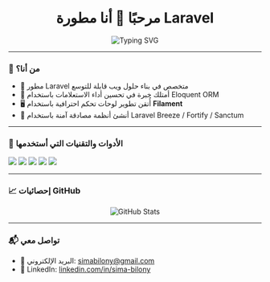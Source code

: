 



<h1 align="center">مرحبًا 👋 أنا مطورة Laravel</h1>
<p align="center">
    <img src="https://readme-typing-svg.herokuapp.com?duration=3000&center=true&vCenter=true&lines=أُبدع+في+تطوير+واجهات+برمجة+مرنة+وقابلة+للتوسعة;أجعل+Eloquent+يتحدث+بلغة+الأداء+والكفاءة;أُصمم+لوحات+تحكم+إدارية+ذكية+ومتجاوبة;أُنشئ+أنظمة+مصادقة+تجمع+بين+الأمان+والمرونة" alt="Typing SVG" />
</p>

---

### 💼 من أنا؟
- 🔧 مطور Laravel متخصص في بناء حلول ويب قابلة للتوسع
- 🧠 أمتلك خبرة في تحسين أداء الاستعلامات باستخدام Eloquent ORM
- 🖥️ أُتقن تطوير لوحات تحكم احترافية باستخدام **Filament**
- 🔐 أنشئ أنظمة مصادقة آمنة باستخدام Laravel Breeze / Fortify / Sanctum

---

### 🧰 الأدوات والتقنيات التي أستخدمها
<p>
  <img src="https://img.shields.io/badge/Laravel-F72C1F?style=for-the-badge&logo=laravel&logoColor=white" />
  <img src="https://img.shields.io/badge/PHP-777BB4?style=for-the-badge&logo=php&logoColor=white" />
  <img src="https://img.shields.io/badge/MySQL-005E87?style=for-the-badge&logo=mysql&logoColor=white" />
  <img src="https://img.shields.io/badge/Filament-EF4444?style=for-the-badge&logo=tailwindcss&logoColor=white" />
  <img src="https://img.shields.io/badge/Tailwind_CSS-38BDF8?style=for-the-badge&logo=tailwind-css&logoColor=white" />
</p>

---

### 📈 إحصائيات GitHub
<p align="center">
  <img src="https://github-readme-stats.vercel.app/api?username=simabilony&show_icons=true&theme=radical" alt="GitHub Stats" />
</p>

---

### 📬 تواصل معي
- 📧 البريد الإلكتروني: simabilony@gmail.com
- 💼 LinkedIn: [linkedin.com/in/sima-bilony](https://www.linkedin.com/in/sima-bilony)


<!--
## 📈 نشاطي على GitHub  

[![GitHub Streak](https://streak-stats.demolab.com/?user=simabilony&theme=dark)](https://git.io/streak-stats)  

## 📊 إحصائيات GitHub  
![GitHub Stats](https://github-readme-stats.vercel.app/api?username=simabilony&show_icons=true&theme=radical)  
![Top Languages](https://github-readme-stats.vercel.app/api/top-langs/?username=simabilony&layout=compact&theme=dark)  

![Followers](https://img.shields.io/github/followers/simabilony?style=social)
![Visitors](https://komarev.com/ghpvc/?username=simabilony&label=Profile%20views&color=blueviolet)

![Trophies](https://github-profile-trophy.vercel.app/?username=simabilony&theme=onedark)

### 💡 أنا حالياً...  

![Typing SVG](https://readme-typing-svg.herokuapp.com/?lines=أصمم+واجهات+برمجة+(API)+قابلة+للتوسع;أحسن+أداء+قواعد+البيانات+بـ+Eloquent;أطور+لوحات+تحكم+إدارية+بـ+Filament;أبني+أنظمة+Authentication+متقدمة)
-->
<!--
**simabilony/simabilony** is a ✨ _special_ ✨ repository because its `README.md` (this file) appears on your GitHub profile.

## 🔥 إحصائيات GitHub Streak  
[![GitHub Streak](https://streak-stats.demolab.com/?user=simabilony&theme=dark)](https://git.io/streak-stats)  

## 📊 إحصائيات أخرى  
![GitHub Stats](https://github-readme-stats.vercel.app/api?username=simabilony&show_icons=true&theme=radical)  

Here are some ideas to get you started:

- 🔭 I’m currently working on ...
- 🌱 I’m currently learning ...
- 👯 I’m looking to collaborate on ...
- 🤔 I’m looking for help with ...
- 💬 Ask me about ...
- 📫 How to reach me: ...
- 😄 Pronouns: ...
- ⚡ Fun fact: ...
-->
